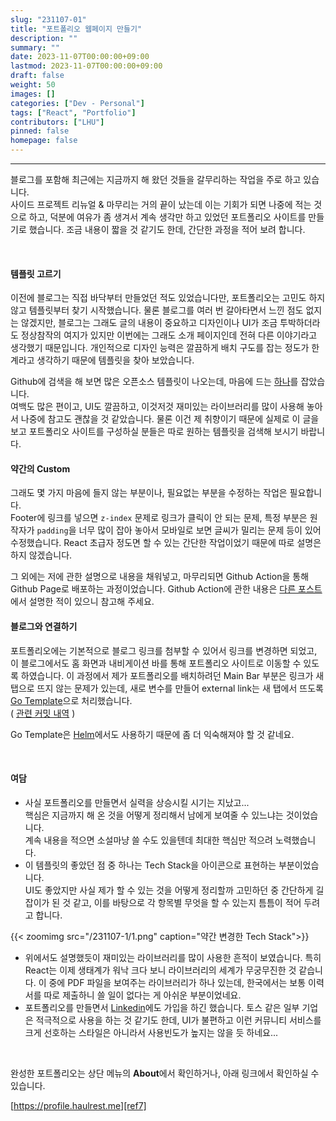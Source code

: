 ```yaml
---
slug: "231107-01"
title: "포트폴리오 웹페이지 만들기"
description: ""
summary: ""
date: 2023-11-07T00:00:00+09:00
lastmod: 2023-11-07T00:00:00+09:00
draft: false
weight: 50
images: []
categories: ["Dev - Personal"]
tags: ["React", "Portfolio"]
contributors: ["LHU"]
pinned: false
homepage: false
---
```


---

블로그를 포함해 최근에는 지금까지 해 왔던 것들을 갈무리하는 작업을 주로 하고 있습니다.  
사이드 프로젝트 리뉴얼 & 마무리는 거의 끝이 났는데 이는 기회가 되면 나중에 적는 것으로 하고, 덕분에 여유가 좀 생겨서 계속 생각만 하고 있었던 포트폴리오 사이트를 만들기로 했습니다. 조금 내용이 짧을 것 같기도 한데, 간단한 과정을 적어 보려 합니다.

<br>

#### 템플릿 고르기

이전에 블로그는 직접 바닥부터 만들었던 적도 있었습니다만, 포트폴리오는 고민도 하지 않고 템플릿부터 찾기 시작했습니다. 물론 블로그를 여러 번 갈아타면서 느낀 점도 없지는 않겠지만, 블로그는 그래도 글의 내용이 중요하고 디자인이나 UI가 조금 투박하더라도 정상참작의 여지가 있지만 이번에는 그래도 소개 페이지인데 전혀 다른 이야기라고 생각했기 때문입니다. 개인적으로 디자인 능력은 깔끔하게 배치 구도를 잡는 정도가 한계라고 생각하기 때문에 템플릿을 찾아 보았습니다.

Github에 검색을 해 보면 많은 오픈소스 템플릿이 나오는데, 마음에 드는 [하나][ref1]를 잡았습니다.  
여백도 많은 편이고, UI도 깔끔하고, 이것저것 재미있는 라이브러리를 많이 사용해 놓아서 나중에 참고도 괜찮을 것 같았습니다. 물론 이건 제 취향이기 때문에 실제로 이 글을 보고 포트폴리오 사이트를 구성하실 분들은 따로 원하는 템플릿을 검색해 보시기 바랍니다.

#### 약간의 Custom

그래도 몇 가지 마음에 들지 않는 부분이나, 필요없는 부분을 수정하는 작업은 필요합니다.  
Footer에 링크를 넣으면 `z-index` 문제로 링크가 클릭이 안 되는 문제, 특정 부분은 원작자가 `padding`을 너무 많이 잡아 놓아서 모바일로 보면 글씨가 밀리는 문제 등이 있어 수정했습니다. React 초급자 정도면 할 수 있는 간단한 작업이었기 때문에 따로 설명은 하지 않겠습니다.

그 외에는 저에 관한 설명으로 내용을 채워넣고, 마무리되면 Github Action을 통해 Github Page로 배포하는 과정이었습니다. Github Action에 관한 내용은 [다른 포스트][ref2]에서 설명한 적이 있으니 참고해 주세요.

#### 블로그와 연결하기

포트폴리오에는 기본적으로 블로그 링크를 첨부할 수 있어서 링크를 변경하면 되었고, 이 블로그에서도 홈 화면과 내비게이션 바를 통해 포트폴리오 사이트로 이동할 수 있도록 하였습니다. 이 과정에서 제가 포트폴리오를 배치하려던 Main Bar 부분은 링크가 새 탭으로 뜨지 않는 문제가 있는데, 새로 변수를 만들어 external link는 새 탭에서 뜨도록 [Go Template][ref4]으로 처리했습니다.  
( [관련 커밋 내역][ref3] )

Go Template은 [Helm][ref5]에서도 사용하기 때문에 좀 더 익숙해져야 할 것 같네요.

<br>

#### 여담

- 사실 포트폴리오를 만들면서 실력을 상승시킬 시기는 지났고...  
  핵심은 지금까지 해 온 것을 어떻게 정리해서 남에게 보여줄 수 있느냐는 것이었습니다.  
  계속 내용을 적으면 소설마냥 쓸 수도 있을텐데 최대한 핵심만 적으려 노력했습니다.
- 이 템플릿의 좋았던 점 중 하나는 Tech Stack을 아이콘으로 표현하는 부분이었습니다.  
  UI도 좋았지만 사실 제가 할 수 있는 것을 어떻게 정리할까 고민하던 중 간단하게 길잡이가 된 것 같고, 이를 바탕으로 각 항목별 무엇을 할 수 있는지 틈틈이 적어 두려고 합니다.

{{< zoomimg src="/231107-1/1.png" caption="약간 변경한 Tech Stack">}}

- 위에서도 설명했듯이 재미있는 라이브러리를 많이 사용한 흔적이 보였습니다. 특히 React는 이제 생태계가 워낙 크다 보니 라이브러리의 세계가 무궁무진한 것 같습니다. 이 중에 PDF 파일을 보여주는 라이브러리가 하나 있는데, 한국에서는 보통 이력서를 따로 제출하니 쓸 일이 없다는 게 아쉬운 부분이었네요.
- 포트폴리오를 만들면서 [Linkedin][ref6]에도 가입을 하긴 했습니다. 토스 같은 일부 기업은 적극적으로 사용을 하는 것 같기도 한데, UI가 불편하고 이런 커뮤니티 서비스를 크게 선호하는 스타일은 아니라서 사용빈도가 높지는 않을 듯 하네요...

<br>

완성한 포트폴리오는 상단 메뉴의 **About**에서 확인하거나, 아래 링크에서 확인하실 수 있습니다.

[https://profile.haulrest.me][ref7]

[ref1]: https://github.com/soumyajit4419/Portfolio
[ref2]: https://blog.haulrest.me/blog/231014-01/
[ref3]: https://github.com/BeaverHouse/blog/commit/7f26389cd73faa30f3d36752f479e0cd6a58c89a#diff-20bd0b6dbce2dd06889bd9ca601ee26c727e0204cd38bff1f8b53d6d6646b124
[ref4]: https://pkg.go.dev/text/template
[ref5]: https://helm.sh
[ref6]: https://kr.linkedin.com
[ref7]: https://profile.haulrest.me
